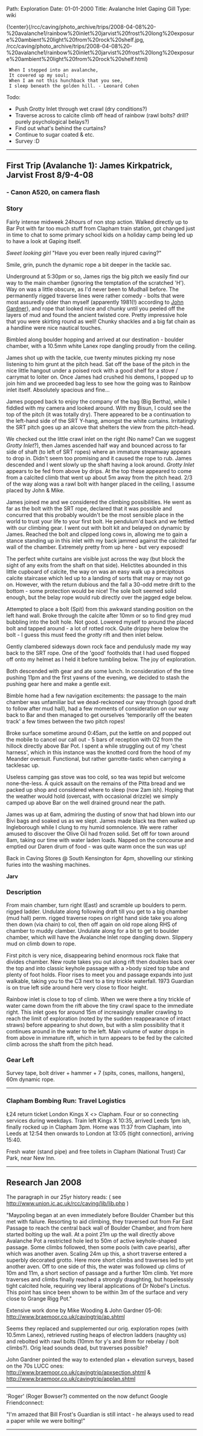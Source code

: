Path: Exploration
Date: 01-01-2000
Title: Avalanche Inlet Gaping Gill
Type: wiki


{!center}(/rcc/caving/photo_archive/trips/2008-04-08%20-%20avalanche1/rainbow%20inlet%20jarvist%20frost%20long%20exposure%20ambient%20light%20from%20rock%20shelf.jpg, /rcc/caving/photo_archive/trips/2008-04-08%20-%20avalanche1/rainbow%20inlet%20jarvist%20frost%20long%20exposure%20ambient%20light%20from%20rock%20shelf.html)

     When I stepped into an avalanche,
     It covered up my soul;
     When I am not this hunchback that you see,
     I sleep beneath the golden hill. - Leonard Cohen

Todo:

-   Push Grotty Inlet through wet crawl (dry conditions?)
-   Traverse across to calcite climb off head of rainbow (rawl bolts?
    drill? purely psychological belays?)
-   Find out what's behind the curtains?
-   Continue to sugar coated & etc.
-   Survey :D

------------------------------------------------------------------------

First Trip (Avalanche 1): James Kirkpatrick, Jarvist Frost 8/9-4-08
-------------------------------------------------------------------

### - Canon A520, on camera flash

### Story

Fairly intense midweek 24hours of non stop action. Walked directly up to
Bar Pot with far too much stuff from Clapham train station, got changed
just in time to chat to some primary school kids on a holiday camp being
led up to have a look at Gaping itself.

*Sweet looking girl* "Have you ever been really injured caving?"

Smile, grin, punch the dynamic rope a bit deeper in the tackle sac.

Underground at 5:30pm or so, James rigs the big pitch we easily find our
way to the main chamber (ignoring the temptation of the scratched 'H').
Way on was a little obscure, as I'd never been to Mudhall before. The
permanently rigged traverse lines were rather comedy - bolts that were
most assuredly older than myself (apparently 1981(!) according to [John
Gardner](http://www.braemoor.co.uk/cavingtrip/route10.shtml)),
and rope that looked nice and chunky until you peeled off the layers of
mud and found the ancient twisted core. Pretty impressive hole that you
were skirting round as well! Chunky shackles and a big fat chain as a
handline were nice nautical touches.

Bimbled along boulder hopping and arrived at our destination - boulder
chamber, with a 10.5mm white Lanex rope dangling proudly from the
ceiling.

James shot up with the tackle, cue twenty minutes picking my nose
listening to him grunt at the pitch head. Sat off the base of the pitch
in the nice little hangout under a poised rock with a good shelf for a
stove / carrymat to loiter on. Once James had crushed his demons, I
popped up to join him and we proceeded bag less to see how the going was
to Rainbow inlet itself. Absolutely spacious and fine...

James popped back to enjoy the company of the bag (Big Bertha), while I
fiddled with my camera and looked around. With my Bisun, I could see the
top of the pitch (it was totally dry). There appeared to be a
continuation to the left-hand side of the SRT Y-hang, amongst the white
curtains. Irritatingly the SRT pitch goes up an alcove that shelters the
view from the pitch-head.

We checked out the little crawl inlet on the right (No name? Can we
suggest *Grotty Inlet*?), then James ascended half way and bounced
across to far side of shaft (to left of SRT ropes) where an immature
streamway appears to drop in. Didn't seem too promising and it caused
the rope to rub. James descended and I went slowly up the shaft having a
look around. *Grotty Inlet* appears to be fed from above by drips. At
the top these appeared to come from a calcited climb that went up about
5m away from the pitch head. 2/3 of the way along was a rawl bolt with
hanger placed in the ceiling, I assume placed by John & Mike.

James joined me and we considered the climbing possibilities. He went as
far as the bolt with the SRT rope, declared that it was possible and
concurred that this probably wouldn't be the most sensible place in the
world to trust your life to your first bolt. He pendulum'd back and we
fettled with our climbing gear. I went out with bolt kit and belayed on
dynamic by James. Reached the bolt and clipped long cows in, allowing me
to gain a stance standing up in this inlet with my back jammed against
the calcited far wall of the chamber. Extremely pretty from up here -
but very exposed!

The perfect white curtains are visible just across the way (but block
the sight of any exits from the shaft on that side). Helictites abounded
in this little cupboard of calcite, the way on was an easy walk up a
precipitous calcite staircase which led up to a landing of sorts that
may or may not go on. However, with the return dubious and the fall a
30-odd metre drift to the bottom - some protection would be nice! The
sole bolt seemed solid enough, but the belay rope would rub directly
over the jagged edge below.

Attempted to place a bolt (Spit) from this awkward standing position on
the left hand wall. Broke through the calcite after 10mm or so to find
grey mud bubbling into the bolt hole. Not good. Lowered myself to around
the placed bolt and tapped around - a lot of rotted rock. Quite drippy
here below the bolt - I guess this must feed the *grotty* rift and then
inlet below.

Gently clambered sideways down rock face and pendulusly made my way back
to the SRT rope. One of the 'good' footholds that I had used flopped off
onto my helmet as I held it before tumbling below. The joy of
exploration.

Both descended with gear and ate some lunch. In consideration of the
time pushing 11pm and the first yawns of the evening, we decided to
stash the pushing gear here and make a gentle exit.

Bimble home had a few navigation excitements: the passage to the main
chamber was unfamiliar but we dead-reckoned our way through (good draft
to follow after mud hall), had a few moments of consideration on our way
back to Bar and then managed to get ourselves 'temporarily off the
beaten track' a few times between the two pitch ropes!

Broke surface sometime around 0:45am, put the kettle on and popped out
the mobile to cancel our call out - 5 bars of reception with O2 from the
hillock directly above Bar Pot. I spent a while struggling out of my
'chest harness', which in this instance was the knotted cord from the
hood of my Meander oversuit. Functional, but rather garrotte-tastic when
carrying a tacklesac up.

Useless camping gas stove was too cold, so tea was tepid but welcome
none-the-less. A quick assault on the remains of the Pitta bread and we
packed up shop and considered where to sleep (now 2am ish). Hoping that
the weather would hold (overcast, with occasional drizzle) we simply
camped up above Bar on the well drained ground near the path.

James was up at 6am, admiring the dusting of snow that had blown into
our Bivi bags and soaked us as we slept. James made black tea then
walked up Ingleborough while I clung to my humid somnolence. We were
rather amused to discover the Olive Oil had frozen solid. Set off for
town around 8am, taking our time with water laden loads. Napped on the
concourse and emptied our Daren drum of food - was quite warm once the
sun was up!

Back in Caving Stores @ South Kensington for 4pm, shovelling our
stinking furies into the washing machines.

**Jarv**





### Description

From main chamber, turn right (East) and scramble up boulders to perm.
rigged ladder. Undulate along following draft till you get to a big
chamber (mud hall) perm. rigged traverse ropes on right hand side take
you along then down (via chain) to col, then off again on old rope along
RHS of chamber to muddy clamber. Undulate along for a bit to get to
boulder chamber, which will have the Avalanche Inlet rope dangling down.
Slippery mud on climb down to rope.

First pitch is very nice, disappearing behind enormous rock flake that
divides chamber. New route takes you out along rift then doubles back
over the top and into classic keyhole passage with a &gt;body sized top
tube and plenty of foot holds. Floor rises to meet you and passage
expands into just walkable, taking you to the C3 next to a tiny trickle
waterfall. 1973 Guardian is on true left side around here very close to
floor height.

Rainbow inlet is close to top of climb. When we were there a tiny
trickle of water came down from the rift above the tiny crawl space to
the immediate right. This inlet goes for around 15m of increasingly
smaller crawling to reach the limit of exploration (noted by the sudden
reappearance of intact straws) before appearing to shut down, but with a
slim possibility that it continues around in the water to the left. Main
volume of water drops in from above in immature rift, which in turn
appears to be fed by the calcited climb across the shaft from the pitch
head.





### Gear Left

Survey tape, bolt driver + hammer + 7 (spits, cones, maillons, hangers),
60m dynamic rope.





------------------------------------------------------------------------





### Clapham Bombing Run: Travel Logistics

Ł24 return ticket London Kings X &lt;&gt; Clapham. Four or so connecting
services during weekdays. Train left Kings X 10:35, arrived Leeds 1pm
ish, finally rocked up in Clapham 3pm. Home was 11:37 from Clapham, into
Leeds at 12:54 then onwards to London at 13:05 (tight connection),
arriving 15:40.

Fresh water (stand pipe) and free toilets in Clapham (National Trust)
Car Park, near New Inn.





------------------------------------------------------------------------





Research Jan 2008
-----------------

The paragraph in our 25yr history reads: ( see
<http://www.union.ic.ac.uk/rcc/caving/lib/lib.php> )

"Maypoling began at an even immediately before Boulder Chamber but this
met with failure. Resorting to aid climbing, they traversed out from Far
East Passage to reach the central back wall of Boulder Chamber, and from
here started bolting up the wall. At a point 21m up the wall directly
above Avalanche Pot a restricted hole led to 50m of active
keyhole-shaped passage. Some climbs followed, then some pools (with cave
pearls), after which was another aven. Scaling 24m up this, a short
traverse entered a superbly decorated grotto. Here more short climbs and
traverses led to yet another aven. Off to one side of this, the water
was followed up clims of 10m and 11m, a short section of passage and a
further 10m climb. Yet more traverses and climbs finally reached a
strongly draughting, but hopelesssly tight calcited hole, requiring vey
liberal applications of Dr Nobel's Linctus. This point has since been
shown to be within 3m of the surface and very close to Grange Rigg Pot."

Extensive work done by Mike Wooding & John Gardner 05-06:
<http://www.braemoor.co.uk/cavingtrip/ap.shtml>

Seems they replaced and supplemented our orig. exploration ropes (with
10.5mm Lanex), retrieved rusting heaps of electron ladders (naughty us)
and rebolted with rawl bolts (10mm for y's and 8mm for rebelay / bolt
climbs?). Orig lead sounds dead, but traverses possible?

John Gardner pointed the way to extended plan + elevation surveys, based
on the 70s LUCC ones:
<http://www.braemoor.co.uk/cavingtrip/apxsection.shtml> &
<http://www.braemoor.co.uk/cavingtrip/applan.shtml>

------------------------------------------------------------------------

'Roger' (Roger Bowser?) commented on the now defunct Google
Friendconnect:

"I'm amazed that Bill Frost's Guardian is still intact - he always used
to read a paper while we were bolting!"

------------------------------------------------------------------------
